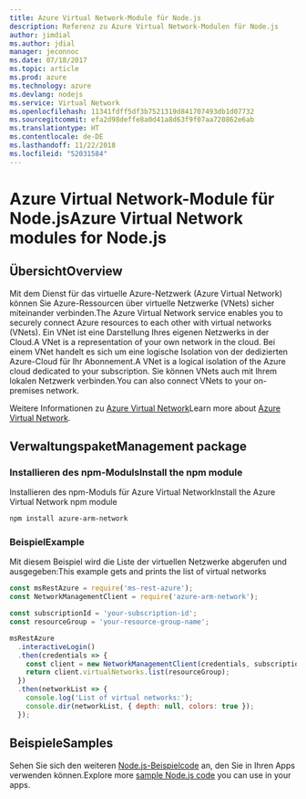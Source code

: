 ```yaml
---
title: Azure Virtual Network-Module für Node.js
description: Referenz zu Azure Virtual Network-Modulen für Node.js
author: jimdial
ms.author: jdial
manager: jeconnoc
ms.date: 07/18/2017
ms.topic: article
ms.prod: azure
ms.technology: azure
ms.devlang: nodejs
ms.service: Virtual Network
ms.openlocfilehash: 11341fdff5df3b7521319d841707493db1d07732
ms.sourcegitcommit: efa2d98deffe8a0d41a8d63f9f07aa720862e6ab
ms.translationtype: HT
ms.contentlocale: de-DE
ms.lasthandoff: 11/22/2018
ms.locfileid: "52031584"
---
```

# <a name="azure-virtual-network-modules-for-nodejs"></a><span data-ttu-id="e47b8-103">Azure Virtual Network-Module für Node.js</span><span class="sxs-lookup"><span data-stu-id="e47b8-103">Azure Virtual Network modules for Node.js</span></span>

## <a name="overview"></a><span data-ttu-id="e47b8-104">Übersicht</span><span class="sxs-lookup"><span data-stu-id="e47b8-104">Overview</span></span>

<span data-ttu-id="e47b8-105">Mit dem Dienst für das virtuelle Azure-Netzwerk (Azure Virtual Network) können Sie Azure-Ressourcen über virtuelle Netzwerke (VNets) sicher miteinander verbinden.</span><span class="sxs-lookup"><span data-stu-id="e47b8-105">The Azure Virtual Network service enables you to securely connect Azure resources to each other with virtual networks (VNets).</span></span> <span data-ttu-id="e47b8-106">Ein VNet ist eine Darstellung Ihres eigenen Netzwerks in der Cloud.</span><span class="sxs-lookup"><span data-stu-id="e47b8-106">A VNet is a representation of your own network in the cloud.</span></span> <span data-ttu-id="e47b8-107">Bei einem VNet handelt es sich um eine logische Isolation von der dedizierten Azure-Cloud für Ihr Abonnement.</span><span class="sxs-lookup"><span data-stu-id="e47b8-107">A VNet is a logical isolation of the Azure cloud dedicated to your subscription.</span></span> <span data-ttu-id="e47b8-108">Sie können VNets auch mit Ihrem lokalen Netzwerk verbinden.</span><span class="sxs-lookup"><span data-stu-id="e47b8-108">You can also connect VNets to your on-premises network.</span></span>

<span data-ttu-id="e47b8-109">Weitere Informationen zu [Azure Virtual Network](https://docs.microsoft.com/azure/virtual-network/virtual-networks-overview)</span><span class="sxs-lookup"><span data-stu-id="e47b8-109">Learn more about [Azure Virtual Network](https://docs.microsoft.com/azure/virtual-network/virtual-networks-overview).</span></span>

## <a name="management-package"></a><span data-ttu-id="e47b8-110">Verwaltungspaket</span><span class="sxs-lookup"><span data-stu-id="e47b8-110">Management package</span></span>

### <a name="install-the-npm-module"></a><span data-ttu-id="e47b8-111">Installieren des npm-Moduls</span><span class="sxs-lookup"><span data-stu-id="e47b8-111">Install the npm module</span></span>

<span data-ttu-id="e47b8-112">Installieren des npm-Moduls für Azure Virtual Network</span><span class="sxs-lookup"><span data-stu-id="e47b8-112">Install the Azure Virtual Network npm module</span></span>

```bash
npm install azure-arm-network
```

### <a name="example"></a><span data-ttu-id="e47b8-113">Beispiel</span><span class="sxs-lookup"><span data-stu-id="e47b8-113">Example</span></span>

<span data-ttu-id="e47b8-114">Mit diesem Beispiel wird die Liste der virtuellen Netzwerke abgerufen und ausgegeben:</span><span class="sxs-lookup"><span data-stu-id="e47b8-114">This example gets and prints the list of virtual networks</span></span>

```javascript
const msRestAzure = require('ms-rest-azure');
const NetworkManagementClient = require('azure-arm-network');

const subscriptionId = 'your-subscription-id';
const resourceGroup = 'your-resource-group-name';

msRestAzure
  .interactiveLogin()
  .then(credentials => {
    const client = new NetworkManagementClient(credentials, subscriptionId);
    return client.virtualNetworks.list(resourceGroup);
  })
  .then(networkList => {
    console.log('List of virtual networks:');
    console.dir(networkList, { depth: null, colors: true });
  });
```

## <a name="samples"></a><span data-ttu-id="e47b8-115">Beispiele</span><span class="sxs-lookup"><span data-stu-id="e47b8-115">Samples</span></span>

<span data-ttu-id="e47b8-116">Sehen Sie sich den weiteren [Node.js-Beispielcode](https://azure.microsoft.com/resources/samples/?platform=nodejs) an, den Sie in Ihren Apps verwenden können.</span><span class="sxs-lookup"><span data-stu-id="e47b8-116">Explore more [sample Node.js code](https://azure.microsoft.com/resources/samples/?platform=nodejs) you can use in your apps.</span></span>
